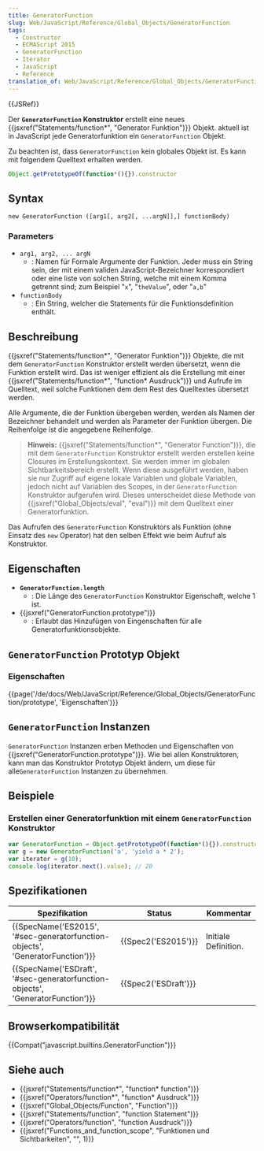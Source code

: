 ```yaml
---
title: GeneratorFunction
slug: Web/JavaScript/Reference/Global_Objects/GeneratorFunction
tags:
  - Constructor
  - ECMAScript 2015
  - GeneratorFunction
  - Iterator
  - JavaScript
  - Reference
translation_of: Web/JavaScript/Reference/Global_Objects/GeneratorFunction
---
```

{{JSRef}}

Der **`GeneratorFunction` Konstruktor** erstellt eine neues {{jsxref("Statements/function*", "Generator Funktion")}} Objekt. aktuell ist in JavaScript jede Generatorfunktion ein `GeneratorFunction` Objekt.

Zu beachten ist, dass `GeneratorFunction` kein globales Objekt ist. Es kann mit folgendem Quelltext erhalten werden.

```js
Object.getPrototypeOf(function*(){}).constructor
```

## Syntax

    new GeneratorFunction ([arg1[, arg2[, ...argN]],] functionBody)

### Parameters

- `arg1, arg2, ... argN`
  - : Namen für Formale Argumente der Funktion. Jeder muss ein String sein, der mit einem validen JavaScript-Bezeichner korrespondiert oder eine liste von solchen String, welche mit einem Komma getrennt sind; zum Beispiel "`x`", "`theValue`", oder "`a,b`"
- `functionBody`
  - : Ein String, welcher die Statements für die Funktionsdefinition enthält.

## Beschreibung

{{jsxref("Statements/function*", "Generator Funktion")}} Objekte, die mit dem `GeneratorFunction` Konstruktor erstellt werden übersetzt, wenn die Funktion erstellt wird. Das ist weniger effizient als die Erstellung mit einer {{jsxref("Statements/function*", "function* Ausdruck")}} und Aufrufe im Quelltext, weil solche Funktionen dem dem Rest des Quelltextes übersetzt werden.

Alle Argumente, die der Funktion übergeben werden, werden als Namen der Bezeichner behandelt und werden als Parameter der Funktion übergen. Die Reihenfolge ist die angegebene Reihenfolge.

> **Hinweis:** {{jsxref("Statements/function*", "Generator Function")}}, die mit dem `GeneratorFunction` Konstruktor erstellt werden erstellen keine Closures im Erstellungskontext. Sie werden immer im globalen Sichtbarkeitsbereich erstellt. Wenn diese ausgeführt werden, haben sie nur Zugriff auf eigene lokale Variablen und globale Variablen, jedoch nicht auf Variablen des Scopes, in der `GeneratorFunction` Konstruktor aufgerufen wird. Dieses unterscheidet diese Methode von {{jsxref("Global_Objects/eval", "eval")}} mit dem Quelltext einer Generatorfunktion.

Das Aufrufen des `GeneratorFunction` Konstruktors als Funktion (ohne Einsatz des `new` Operator) hat den selben Effekt wie beim Aufruf als Konstruktor.

## Eigenschaften

- **`GeneratorFunction.length`**
  - : Die Länge des `GeneratorFunction` Konstruktor Eigenschaft, welche 1 ist.
- {{jsxref("GeneratorFunction.prototype")}}
  - : Erlaubt das Hinzufügen von Eingenschaften für alle Generatorfunktionsobjekte.

## `GeneratorFunction` Prototyp Objekt

### Eigenschaften

{{page('/de/docs/Web/JavaScript/Reference/Global_Objects/GeneratorFunction/prototype', 'Eigenschaften')}}

## `GeneratorFunction` Instanzen

`GeneratorFunction` Instanzen erben Methoden und Eigenschaften von {{jsxref("GeneratorFunction.prototype")}}. Wie bei allen Konstruktoren, kann man das Konstruktor Prototyp Objekt ändern, um diese für alle`GeneratorFunction` Instanzen zu übernehmen.

## Beispiele

### Erstellen einer Generatorfunktion mit einem `GeneratorFunction` Konstruktor

```js
var GeneratorFunction = Object.getPrototypeOf(function*(){}).constructor
var g = new GeneratorFunction('a', 'yield a * 2');
var iterator = g(10);
console.log(iterator.next().value); // 20
```

## Spezifikationen

| Spezifikation                                                                                            | Status                       | Kommentar            |
| -------------------------------------------------------------------------------------------------------- | ---------------------------- | -------------------- |
| {{SpecName('ES2015', '#sec-generatorfunction-objects', 'GeneratorFunction')}} | {{Spec2('ES2015')}}     | Initiale Definition. |
| {{SpecName('ESDraft', '#sec-generatorfunction-objects', 'GeneratorFunction')}} | {{Spec2('ESDraft')}} |                      |

## Browserkompatibilität

{{Compat("javascript.builtins.GeneratorFunction")}}

## Siehe auch

- {{jsxref("Statements/function*", "function* function")}}
- {{jsxref("Operators/function*", "function* Ausdruck")}}
- {{jsxref("Global_Objects/Function", "Function")}}
- {{jsxref("Statements/function", "function Statement")}}
- {{jsxref("Operators/function", "function Ausdruck")}}
- {{jsxref("Functions_and_function_scope", "Funktionen und Sichtbarkeiten", "", 1)}}
